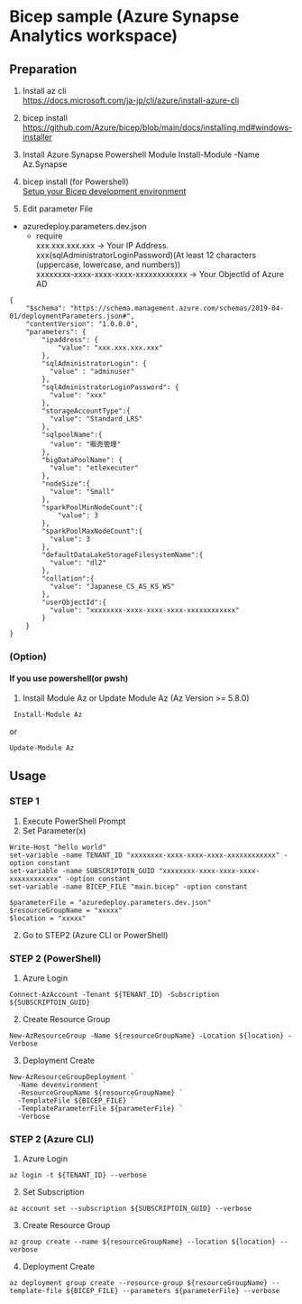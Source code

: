 # Bicep sample (Azure Synapse Analytics workspace)

## Preparation
1. Install az cli  
https://docs.microsoft.com/ja-jp/cli/azure/install-azure-cli
1. bicep install
https://github.com/Azure/bicep/blob/main/docs/installing.md#windows-installer
1. Install Azure Synapse Powershell Module
Install-Module -Name Az.Synapse
4. bicep install (for Powershell)</br>
[Setup your Bicep development environment](https://github.com/Azure/bicep/blob/main/docs/installing.md#manual-with-powershell)


1. Edit parameter File
- azuredeploy.parameters.dev.json</br>
  - require</br>
  xxx.xxx.xxx.xxx -> Your IP Address.</br>
  xxx(sqlAdministratorLoginPassword)(At least 12 characters (uppercase, lowercase, and numbers)) </br>
  xxxxxxxx-xxxx-xxxx-xxxx-xxxxxxxxxxxx -> Your ObjectId of Azure AD
```
{
    "$schema": "https://schema.management.azure.com/schemas/2019-04-01/deploymentParameters.json#",
    "contentVersion": "1.0.0.0",
    "parameters": {
        "ipaddress": {
            "value": "xxx.xxx.xxx.xxx"
        },
        "sqlAdministratorLogin": {
          "value" : "adminuser"
        },
        "sqlAdministratorLoginPassword": {
          "value": "xxx"
        },
        "storageAccountType":{
          "value": "Standard_LRS"
        },
        "sqlpoolName":{
          "value": "販売管理"
        },
        "bigDataPoolName": {
          "value": "etlexecuter"
        },
        "nodeSize":{
          "value": "Small"
        },
        "sparkPoolMinNodeCount":{
            "value": 3
        },
        "sparkPoolMaxNodeCount":{
          "value": 3
        },
        "defaultDataLakeStorageFilesystemName":{
          "value": "dl2"
        },
        "collation":{
          "value": "Japanese_CS_AS_KS_WS"
        },
        "userObjectId":{
          "value": "xxxxxxxx-xxxx-xxxx-xxxx-xxxxxxxxxxxx"
        }
    }
}
```
### (Option)
#### If you use powershell(or pwsh)
1. Install Module Az or Update Module Az  (Az Version >= 5.8.0)
```
 Install-Module Az
```
or
```
Update-Module Az
```
## Usage
### STEP 1
1. Execute PowerShell Prompt
1. Set Parameter(x)

```
Write-Host "hello world"
set-variable -name TENANT_ID "xxxxxxxx-xxxx-xxxx-xxxx-xxxxxxxxxxxx" -option constant
set-variable -name SUBSCRIPTOIN_GUID "xxxxxxxx-xxxx-xxxx-xxxx-xxxxxxxxxxxx" -option constant
set-variable -name BICEP_FILE "main.bicep" -option constant

$parameterFile = "azuredeploy.parameters.dev.json"
$resourceGroupName = "xxxxx"
$location = "xxxxx"
```

2. Go to STEP2 (Azure CLI or PowerShell)
### STEP 2 (PowerShell)
1. Azure Login
```
Connect-AzAccount -Tenant ${TENANT_ID} -Subscription ${SUBSCRIPTOIN_GUID}
```
2. Create Resource Group  
```
New-AzResourceGroup -Name ${resourceGroupName} -Location ${location} -Verbose
```
3. Deployment Create  
```
New-AzResourceGroupDeployment `
  -Name devenvironment `
  -ResourceGroupName ${resourceGroupName} `
  -TemplateFile ${BICEP_FILE} `
  -TemplateParameterFile ${parameterFile} `
  -Verbose
```

### STEP 2 (Azure CLI)
1. Azure Login
```
az login -t ${TENANT_ID} --verbose
```
2. Set Subscription
```
az account set --subscription ${SUBSCRIPTOIN_GUID} --verbose
```
3. Create Resource Group  
```
az group create --name ${resourceGroupName} --location ${location} --verbose
```
4. Deployment Create  
```
az deployment group create --resource-group ${resourceGroupName} --template-file ${BICEP_FILE} --parameters ${parameterFile} --verbose
```
